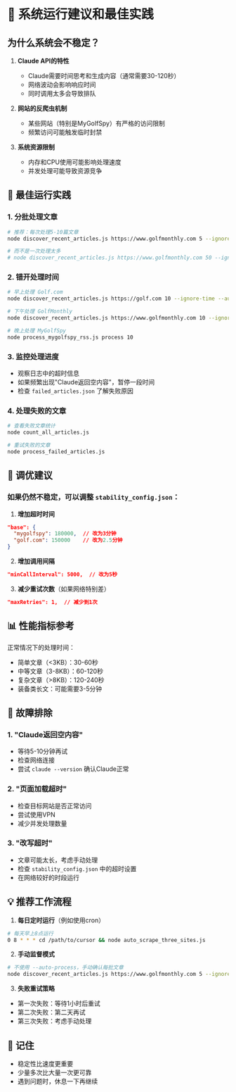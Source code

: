 # 🚀 系统运行建议和最佳实践

## 为什么系统会不稳定？

1. **Claude API的特性**
   - Claude需要时间思考和生成内容（通常需要30-120秒）
   - 网络波动会影响响应时间
   - 同时调用太多会导致排队

2. **网站的反爬虫机制**
   - 某些网站（特别是MyGolfSpy）有严格的访问限制
   - 频繁访问可能触发临时封禁

3. **系统资源限制**
   - 内存和CPU使用可能影响处理速度
   - 并发处理可能导致资源竞争

## 🎯 最佳运行实践

### 1. 分批处理文章
```bash
# 推荐：每次处理5-10篇文章
node discover_recent_articles.js https://www.golfmonthly.com 5 --ignore-time --auto-process

# 而不是一次处理太多
# node discover_recent_articles.js https://www.golfmonthly.com 50 --ignore-time --auto-process
```

### 2. 错开处理时间
```bash
# 早上处理 Golf.com
node discover_recent_articles.js https://golf.com 10 --ignore-time --auto-process

# 下午处理 GolfMonthly
node discover_recent_articles.js https://www.golfmonthly.com 10 --ignore-time --auto-process

# 晚上处理 MyGolfSpy
node process_mygolfspy_rss.js process 10
```

### 3. 监控处理进度
- 观察日志中的超时信息
- 如果频繁出现"Claude返回空内容"，暂停一段时间
- 检查 `failed_articles.json` 了解失败原因

### 4. 处理失败的文章
```bash
# 查看失败文章统计
node count_all_articles.js

# 重试失败的文章
node process_failed_articles.js
```

## 🔧 调优建议

### 如果仍然不稳定，可以调整 `stability_config.json`：

1. **增加超时时间**
```json
"base": {
  "mygolfspy": 180000,  // 改为3分钟
  "golf.com": 150000    // 改为2.5分钟
}
```

2. **增加调用间隔**
```json
"minCallInterval": 5000,  // 改为5秒
```

3. **减少重试次数**（如果网络特别差）
```json
"maxRetries": 1,  // 减少到1次
```

## 📊 性能指标参考

正常情况下的处理时间：
- 简单文章（<3KB）：30-60秒
- 中等文章（3-8KB）：60-120秒  
- 复杂文章（>8KB）：120-240秒
- 装备类长文：可能需要3-5分钟

## 🚨 故障排除

### 1. "Claude返回空内容"
- 等待5-10分钟再试
- 检查网络连接
- 尝试 `claude --version` 确认Claude正常

### 2. "页面加载超时"
- 检查目标网站是否正常访问
- 尝试使用VPN
- 减少并发处理数量

### 3. "改写超时"
- 文章可能太长，考虑手动处理
- 检查 `stability_config.json` 中的超时设置
- 在网络较好的时段运行

## 💡 推荐工作流程

1. **每日定时运行**（例如使用cron）
```bash
# 每天早上8点运行
0 8 * * * cd /path/to/cursor && node auto_scrape_three_sites.js
```

2. **手动监督模式**
```bash
# 不使用 --auto-process，手动确认每批文章
node discover_recent_articles.js https://www.golfmonthly.com 5 --ignore-time
```

3. **失败重试策略**
- 第一次失败：等待1小时后重试
- 第二次失败：第二天再试
- 第三次失败：考虑手动处理

## 🎉 记住

- 稳定性比速度更重要
- 少量多次比大量一次更可靠
- 遇到问题时，休息一下再继续